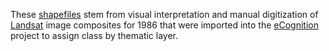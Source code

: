 These  [shapefiles](https://en.wikipedia.org/wiki/Shapefile) stem from visual interpretation and  manual digitization of [Landsat](https://landsat.gsfc.nasa.gov/)  image composites for 1986  that were imported into the  [eCognition](https://geospatial.trimble.com/products-and-solutions/ecognition) project to assign class by thematic layer.

